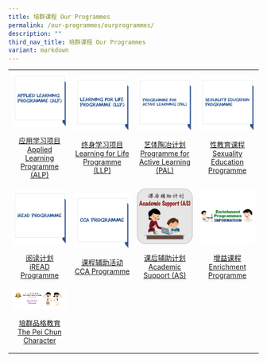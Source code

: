 ```yaml
---
title: 培群课程 Our Programmes
permalink: /our-programmes/ourprogrammes/
description: ""
third_nav_title: 培群课程 Our Programmes
variant: markdown
---
```

<table>
	<tbody><tr>
		<td width="25%">
			<a href="/our-programmes/ALP/">
				<img src="/images/Prog%20icon/alp.jpg">
				<p align="center">应用学习项目<br>Applied Learning Programme (ALP)</p>
			</a>
		</td>
		<td width="25%">
			<a href="/our-programmes/LLP/">
				<img src="/images/Prog%20icon/llp.jpg">
				<p align="center">终身学习项目<br>Learning for Life Programme (LLP)</p>
			</a>
		</td>
		<td width="25%">
			<a href="/our-programmes/PAL/">
				<img src="/images/Prog%20icon/pal.jpg">
				<p align="center">艺体陶冶计划<br>Programme for Active Learning (PAL)</p>
			</a>
		</td>
		<td width="25%">
			<a href="/our-programmes/CCE/Sexuality-Education/">
				<img src="/images/Prog%20icon/sep.jpg">
				<p align="center">性教育课程<br>Sexuality Education Programme</p>
			</a>
		</td>
	</tr>
	<tr>
		<td width="25%">
			<a href="/our-programmes/iREAD/">
				<img src="/images/Prog%20icon/iread.jpg">
				<p align="center">阅读计划<br>iREAD Programme</p>
			</a>
		</td>
		<td width="25%">
			<a href="/our-programmes/CCA/">
				<img src="/images/Prog%20icon/cca.jpg">
				<p align="center">课程辅助活动<br>CCA Programme</p>
					</a></td><td width="25%">
			<a href="/our-programmes/as/">
				<img src="/images/Our%20Programmes/AS_iCON.jpg">
				<p align="center">课后辅助计划<br>Academic Support (AS)</p>
			</a>
											</td><td width="25%">
			<a href="https://sites.google.com/moe.edu.sg/ep-info/home">
				<img src="/images/Prog%20icon/Enrichment.jpg">
				<p align="center">增益课程<br>Enrichment Programme</p>
			</a>
	</td></tr><tr>
		<td width="25%">
			<a href="/our-curriculum/Our-Programmes/PCC/">
				<img src="/images/Our%20Programmes/character.jpg">
				<p align="center">培群品格教育 <br>The Pei Chun Character</p>
			</a>
		</td>																	</tr></tbody></table>